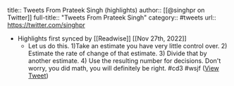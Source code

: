 title:: Tweets From Prateek Singh (highlights)
author:: [[@singhpr on Twitter]]
full-title:: "Tweets From Prateek Singh"
category:: #tweets
url:: https://twitter.com/singhpr

- Highlights first synced by [[Readwise]] [[Nov 27th, 2022]]
	- Let us do this.
	  1)Take an estimate you have very little control over.
	  2) Estimate the rate of change of that estimate.
	  3) Divide that by another estimate. 
	  4) Use the resulting number for decisions.
	  Don't worry, you did math, you will definitely be right. #cd3 #wsjf ([View Tweet](https://twitter.com/singhpr/status/1105682081093439488))